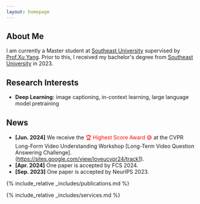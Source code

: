 ```yaml
---
layout: homepage
---
```


## About Me

I am currently a Master student at [Southeast University](https://www.seu.edu.cn/) supervised by [Prof.Xu Yang](https://yxpalmweb.github.io/). Prior to this, I received my bachelor's degree from [Southeast University](https://www.seu.edu.cn/) in 2023. 

## Research Interests

- **Deep Learning:** image captioning, in-context learning, large language model pretraining

## News

- **[Jun. 2024]** We receive the <span style="color:red;">🏆 Highest Score Award 😅</span> at the CVPR Long-Form Video Understanding Workshop [Long-Term Video Question Answering Challenge].(https://sites.google.com/view/loveucvpr24/track1).
- **[Apr. 2024]** One paper is accepted by FCS 2024.
- **[Sep. 2023]** One paper is accepted by NeurIPS 2023.

{% include_relative _includes/publications.md %}

{% include_relative _includes/services.md %}
